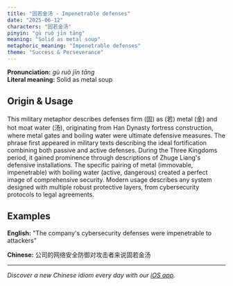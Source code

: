 ```yaml
---
title: "固若金汤 - Impenetrable defenses"
date: "2025-06-12"
characters: "固若金汤"
pinyin: "gù ruò jīn tāng"
meaning: "Solid as metal soup"
metaphoric_meaning: "Impenetrable defenses"
theme: "Success & Perseverance"
---
```


**Pronunciation:** *gù ruò jīn tāng*  
**Literal meaning:** Solid as metal soup

## Origin & Usage

This military metaphor describes defenses firm (固) as (若) metal (金) and hot moat water (汤), originating from Han Dynasty fortress construction, where metal gates and boiling water were ultimate defensive measures. The phrase first appeared in military texts describing the ideal fortification combining both passive and active defenses. During the Three Kingdoms period, it gained prominence through descriptions of Zhuge Liang's defensive installations. The specific pairing of metal (immovable, impenetrable) with boiling water (active, dangerous) created a perfect image of comprehensive security. Modern usage describes any system designed with multiple robust protective layers, from cybersecurity protocols to legal agreements.

## Examples

**English:** "The company's cybersecurity defenses were impenetrable to attackers"

**Chinese:** 公司的网络安全防御对攻击者来说固若金汤

---

*Discover a new Chinese idiom every day with our [iOS app](https://apps.apple.com/us/app/daily-chinese-idioms/id6670238264).*

